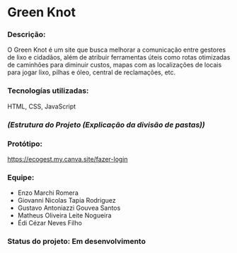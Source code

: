 # Green Knot

### **Descrição:** 
O Green Knot é um site que busca melhorar a comunicação entre gestores de lixo e cidadãos, além de atribuir ferramentas úteis como rotas otimizadas de caminhões para diminuir custos, mapas com as localizações de locais para jogar lixo, pilhas e óleo, central de reclamações, etc.

### **Tecnologías utilizadas:** 
HTML, CSS, JavaScript

### *(Estrutura do Projeto (Explicação da divisão de pastas))*

### **Protótipo:** 
https://ecogest.my.canva.site/fazer-login

### **Equipe:**
- Enzo Marchi Romera
- Giovanni Nicolas Tapia Rodriguez
- Gustavo Antoniazzi Gouvea Santos
- Matheus Oliveira Leite Nogueira
- Édi Cézar Neves Filho

### **Status do projeto:** Em desenvolvimento
